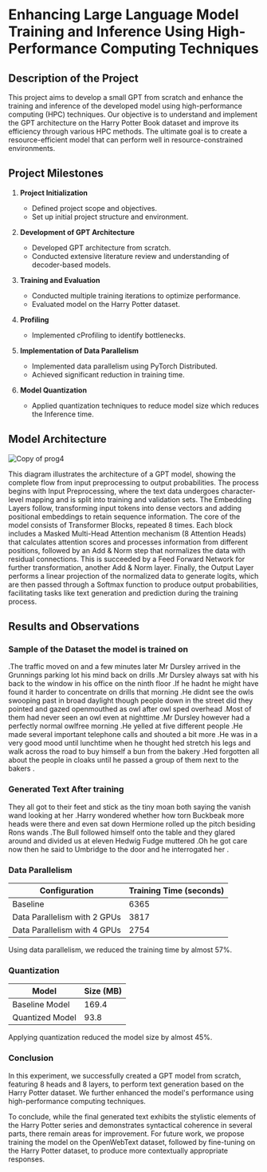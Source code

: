 # Enhancing Large Language Model Training and Inference Using High-Performance Computing Techniques

## Description of the Project

This project aims to develop a small GPT from scratch and enhance the training and inference of the developed model using high-performance computing (HPC) techniques. Our objective is to understand and implement the GPT architecture on the Harry Potter Book dataset and improve its efficiency through various HPC methods. The ultimate goal is to create a resource-efficient model that can perform well in resource-constrained environments.

## Project Milestones

1. **Project Initialization**
   - Defined project scope and objectives.
   - Set up initial project structure and environment.

2. **Development of GPT Architecture** 
   - Developed GPT architecture from scratch.
   - Conducted extensive literature review and understanding of decoder-based models.
  
3. **Training and Evaluation**
   - Conducted multiple training iterations to optimize performance.
   - Evaluated model on the Harry Potter dataset.

3. **Profiling**
   - Implemented cProfiling to identify bottlenecks.

4. **Implementation of Data Parallelism**
   - Implemented data parallelism using PyTorch Distributed.
   - Achieved significant reduction in training time.

5. **Model Quantization**
   - Applied quantization techniques to reduce model size which reduces the Inference time.

## Model Architecture

![Copy of prog4](https://github.com/itskavyagupta/Optimized-LLM/assets/66244523/8b421f15-45cf-4c1c-834e-d3f851b83718)

This diagram illustrates the architecture of a GPT model, showing the complete flow from input preprocessing to output probabilities. The process begins with Input Preprocessing, where the text data undergoes character-level mapping and is split into training and validation sets. The Embedding Layers follow, transforming input tokens into dense vectors and adding positional embeddings to retain sequence information. The core of the model consists of Transformer Blocks, repeated 8 times. Each block includes a Masked Multi-Head Attention mechanism (8 Attention Heads) that calculates attention scores and processes information from different positions, followed by an Add & Norm step that normalizes the data with residual connections. This is succeeded by a Feed Forward Network for further transformation, another Add & Norm layer. Finally, the Output Layer performs a linear projection of the normalized data to generate logits, which are then passed through a Softmax function to produce output probabilities, facilitating tasks like text generation and prediction during the training process.

## Results and Observations

### Sample of the Dataset the model is trained on

.The traffic moved on and a few minutes later Mr Dursley arrived in the Grunnings parking lot his mind back on drills .Mr Dursley always sat with his back to the window in his office on the ninth floor .If he hadnt he might have found it harder to concentrate on drills that morning .He didnt see the owls swooping past in broad daylight though people down in the street did they pointed and gazed openmouthed as owl after owl sped overhead .Most of them had never seen an owl even at nighttime .Mr Dursley however had a perfectly normal owlfree morning .He yelled at five different people .He made several important telephone calls and shouted a bit more .He was in a very good mood until lunchtime when he thought hed stretch his legs and walk across the road to buy himself a bun from the bakery .Hed forgotten all about the people in cloaks until he passed a group of them next to the bakers .

### Generated Text After training

 They all got to their feet and stick as the tiny moan both saying the vanish wand looking at her .Harry wondered whether how torn Buckbeak more heads were there and even sat down Hermione rolled up the pitch besiding Rons wands .The Bull followed himself onto the table and they glared around and divided us at eleven Hedwig Fudge muttered .Oh he got care now then he said to Umbridge to the door and he interrogated her .

### Data Parallelism

| Configuration                | Training Time (seconds) |
|------------------------------|-------------------------|
| Baseline                     | 6365                    |
| Data Parallelism with 2 GPUs | 3817                    |
| Data Parallelism with 4 GPUs | 2754                    |

Using data parallelism, we reduced the training time by almost 57%.

### Quantization

| Model           | Size (MB) |
|-----------------|-----------|
| Baseline Model  | 169.4     |
| Quantized Model | 93.8      |

Applying quantization reduced the model size by almost 45%.

### Conclusion

In this experiment, we successfully created a GPT model from scratch, featuring 8 heads and 8 layers, to perform text generation based on the Harry Potter dataset. We further enhanced the model's performance using high-performance computing techniques. 

To conclude, while the final generated text exhibits the stylistic elements of the Harry Potter series and demonstrates syntactical coherence in several parts, there remain areas for improvement. For future work, we propose training the model on the OpenWebText dataset, followed by fine-tuning on the Harry Potter dataset, to produce more contextually appropriate responses.

